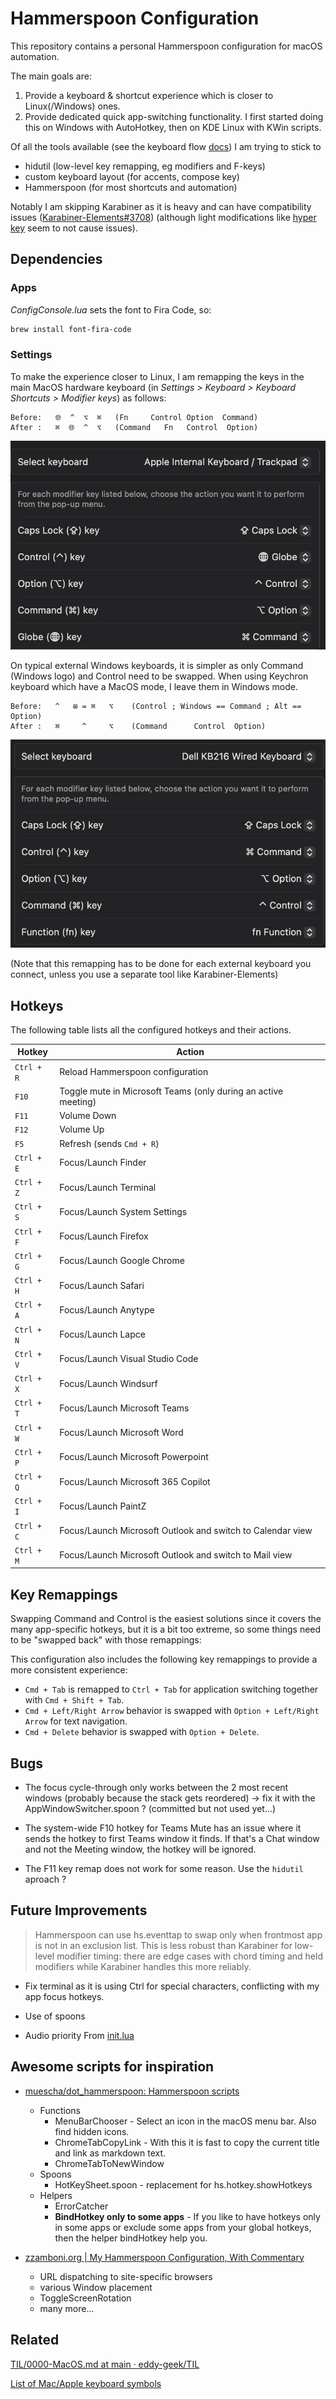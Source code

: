 # Hammerspoon Configuration

This repository contains a personal Hammerspoon configuration for macOS automation.

The main goals are:

1. Provide a keyboard & shortcut experience which is closer to Linux(/Windows) ones.
2. Provide dedicated quick app-switching functionality. I first started doing this on Windows with AutoHotkey, then on KDE Linux with KWin scripts.

Of all the tools available (see the keyboard flow [docs](docs/macos-keyboard-input-handling.md))
I am trying to stick
 to
 * hidutil (low-level key remapping, eg modifiers and F-keys)
 * custom keyboard layout (for accents, compose key)
 * Hammerspoon (for most shortcuts and automation)
 
 Notably I am skipping Karabiner as it is heavy and can have compatibility issues ([Karabiner-Elements#3708](https://github.com/pqrs-org/Karabiner-Elements/issues/3708)) (although light modifications like [hyper key](https://dev.to/ccedacero/better-shortcuts-with-karabiner-elements-and-hammerspoon-1plf) seem to not cause issues).

## Dependencies

### Apps

*ConfigConsole.lua* sets the font to Fira Code, so:

```sh
brew install font-fira-code
```

### Settings
To make the experience closer to Linux, I am remapping the keys in the main MacOS hardware keyboard (in *Settings > Keyboard > Keyboard Shortcuts > Modifier keys*) as follows:

```
Before:   🌐  ^  ⌥  ⌘   (Fn     Control Option  Command)
After :   ⌘  🌐  ^  ⌥   (Command   Fn   Control  Option)
```

![Macbook Keyboard Modifiers](docs/keyboard-modifiers-macbook.png)

On typical external Windows keyboards, it is simpler as only Command (Windows logo) and Control need to be swapped. When using Keychron keyboard which have a MacOS mode, I leave them in Windows mode.

```
Before:   ^   ⊞ = ⌘   ⌥    (Control ; Windows == Command ; Alt == Option)
After :   ⌘     ^     ⌥    (Command      Control  Option)
```

![External Keyboard Modifiers](docs/keyboard-modifiers-external.png)

(Note that this remapping has to be done for each external keyboard you connect, unless you use a separate tool like Karabiner-Elements)


## Hotkeys

The following table lists all the configured hotkeys and their actions.

| Hotkey             | Action                                                              |
| ------------------ | ------------------------------------------------------------------- |
| `Ctrl + R`         | Reload Hammerspoon configuration                                    |
| `F10`              | Toggle mute in Microsoft Teams (only during an active meeting)      |
| `F11`              | Volume Down                                                         |
| `F12`              | Volume Up                                                           |
| `F5`               | Refresh (sends `Cmd + R`)                                           |
| `Ctrl + E`         | Focus/Launch Finder                                                 |
| `Ctrl + Z`         | Focus/Launch Terminal                                               |
| `Ctrl + S`         | Focus/Launch System Settings                                        |
| `Ctrl + F`         | Focus/Launch Firefox                                                |
| `Ctrl + G`         | Focus/Launch Google Chrome                                          |
| `Ctrl + H`         | Focus/Launch Safari                                                 |
| `Ctrl + A`         | Focus/Launch Anytype                                                |
| `Ctrl + N`         | Focus/Launch Lapce                                                  |
| `Ctrl + V`         | Focus/Launch Visual Studio Code                                     |
| `Ctrl + X`         | Focus/Launch Windsurf                                               |
| `Ctrl + T`         | Focus/Launch Microsoft Teams                                        |
| `Ctrl + W`         | Focus/Launch Microsoft Word                                         |
| `Ctrl + P`         | Focus/Launch Microsoft Powerpoint                                   |
| `Ctrl + Q`         | Focus/Launch Microsoft 365 Copilot                                  |
| `Ctrl + I`         | Focus/Launch PaintZ                                                 |
| `Ctrl + C`         | Focus/Launch Microsoft Outlook and switch to Calendar view          |
| `Ctrl + M`         | Focus/Launch Microsoft Outlook and switch to Mail view              |

## Key Remappings

Swapping Command and Control is the easiest solutions since it covers the many app-specific hotkeys, but it is a bit too extreme, so some things need to be "swapped back" with those remappings:

This configuration also includes the following key remappings to provide a more consistent experience:

- `Cmd + Tab` is remapped to `Ctrl + Tab` for application switching together with `Cmd + Shift + Tab`.
- `Cmd + Left/Right Arrow` behavior is swapped with `Option + Left/Right Arrow` for text navigation.
- `Cmd + Delete` behavior is swapped with `Option + Delete`.

## Bugs

* The focus cycle-through only works between the 2 most recent windows (probably because the stack gets reordered) -> fix it with the AppWindowSwitcher.spoon ? (committed but not used yet...)

* The system-wide F10 hotkey for Teams Mute has an issue where it sends the hotkey to first Teams window it finds. If that's a Chat window and not the Meeting window, the hotkey will be ignored.

* The F11 key remap does not work for some reason. Use the `hidutil` aproach ?


## Future Improvements

> Hammerspoon can use hs.eventtap to swap only when frontmost app is not in an exclusion list. This is less robust than Karabiner for low-level modifier timing: there are edge cases with chord timing and held modifiers while Karabiner handles this more reliably.

* Fix terminal as it is using Ctrl for special characters, conflicting with my app focus hotkeys.
* Use of spoons

* Audio priority
From [init.lua](https://github.com/dguo/dotfiles/blob/main/programs/hammerspoon/init.lua)


## Awesome scripts for inspiration

* [muescha/dot_hammerspoon: Hammerspoon scripts](https://github.com/muescha/dot_hammerspoon)
  * Functions
    * MenuBarChooser - Select an icon in the macOS menu bar. Also find hidden icons.
    * ChromeTabCopyLink - With this it is fast to copy the current title and link as markdown text.
    * ChromeTabToNewWindow
  * Spoons
    * HotKeySheet.spoon - replacement for hs.hotkey.showHotkeys
  * Helpers
    * ErrorCatcher 
    * **BindHotkey only to some apps** - If you like to have hotkeys only in some apps or exclude some apps from your global hotkeys, then the helper bindHotkey help you.

* [zzamboni.org | My Hammerspoon Configuration, With Commentary](https://zzamboni.org/post/my-hammerspoon-configuration-with-commentary/)
  * URL dispatching to site-specific browsers
  * various Window placement
  * ToggleScreenRotation 
  * many more...


 
## Related

[TIL/0000-MacOS.md at main · eddy-geek/TIL](https://github.com/eddy-geek/TIL/blob/main/0000-MacOS.md)

[List of Mac/Apple keyboard symbols](https://gist.github.com/jlyonsmith/6992156f18c423fd1c5af068aa311fb5)